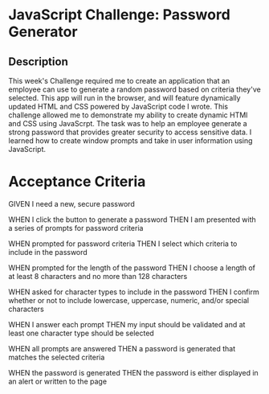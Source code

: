 # JavaScript Challenge: Password Generator

## Description
This week's Challenge required me to create an application that an employee can use to generate a random password based on criteria they've selected. This app will run in the browser, and will feature dynamically updated HTML and CSS powered by JavaScript code I wrote. This challenge allowed me to demonstrate my ability to create dynamic HTMl and CSS using JavaScrpt. The task was to help an employee generate a strong password that provides greater security to access sensitive data. I learned how to create window prompts and take in user information using JavaScript. 

# Acceptance Criteria
GIVEN I need a new, secure password

WHEN I click the button to generate a password
THEN I am presented with a series of prompts for password criteria

WHEN prompted for password criteria
THEN I select which criteria to include in the password

WHEN prompted for the length of the password
THEN I choose a length of at least 8 characters and no more than 128 characters

WHEN asked for character types to include in the password
THEN I confirm whether or not to include lowercase, uppercase, numeric, and/or special characters

WHEN I answer each prompt
THEN my input should be validated and at least one character type should be selected

WHEN all prompts are answered
THEN a password is generated that matches the selected criteria

WHEN the password is generated
THEN the password is either displayed in an alert or written to the page
